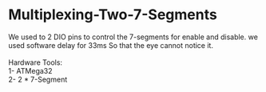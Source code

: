 # Multiplexing-Two-7-Segments
We used to 2 DIO pins to control the 7-segments for enable and disable. we used software delay for 33ms So that the eye cannot notice it.</br></br>
Hardware Tools:</br>
1- ATMega32</br>
2- 2 * 7-Segment
